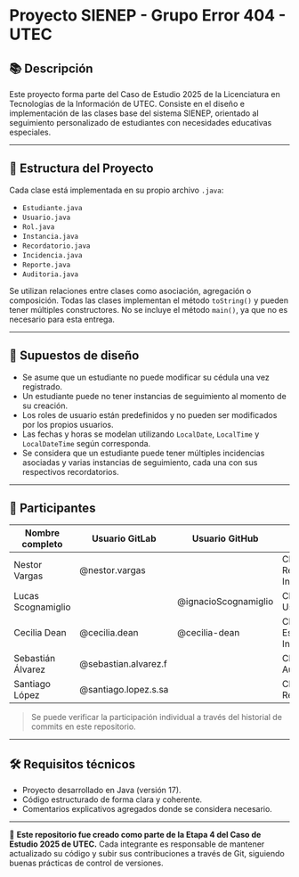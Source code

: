 # Proyecto SIENEP - Grupo Error 404 - UTEC

## 📚 Descripción

Este proyecto forma parte del Caso de Estudio 2025 de la Licenciatura en Tecnologías de la Información de UTEC. Consiste en el diseño e implementación de las clases base del sistema SIENEP, orientado al seguimiento personalizado de estudiantes con necesidades educativas especiales.

---

## 📁 Estructura del Proyecto

Cada clase está implementada en su propio archivo `.java`:

- `Estudiante.java`
- `Usuario.java`
- `Rol.java`
- `Instancia.java`
- `Recordatorio.java`
- `Incidencia.java`
- `Reporte.java`
- `Auditoria.java`

Se utilizan relaciones entre clases como asociación, agregación o composición. Todas las clases implementan el método `toString()` y pueden tener múltiples constructores. No se incluye el método `main()`, ya que no es necesario para esta entrega.

---

## 🧱 Supuestos de diseño

- Se asume que un estudiante no puede modificar su cédula una vez registrado.
- Un estudiante puede no tener instancias de seguimiento al momento de su creación.
- Los roles de usuario están predefinidos y no pueden ser modificados por los propios usuarios.
- Las fechas y horas se modelan utilizando `LocalDate`, `LocalTime` y `LocalDateTime` según corresponda.
- Se considera que un estudiante puede tener múltiples incidencias asociadas y varias instancias de seguimiento, cada una con sus respectivos recordatorios.

---

## 👥 Participantes

| Nombre completo    | Usuario GitLab       | Usuario GitHub     | Aporte principal             |
|--------------------|----------------------|--------------------|------------------------------|
| Nestor Vargas      | @nestor.vargas       |                    | Clases Reporte / Incidencia  |
| Lucas Scognamiglio |                      | @ignacioScognamiglio | Clases Usuario / Rol         |
| Cecilia Dean       | @cecilia.dean        | @cecilia-dean      | Clase Estudiante / Instancia |
| Sebastián Álvarez  | @sebastian.alvarez.f |                    | Clase Auditoria              |
| Santiago López     | @santiago.lopez.s.sa |                    | Clase Recordatorio           |

> Se puede verificar la participación individual a través del historial de commits en este repositorio.

---

## 🛠️ Requisitos técnicos

- Proyecto desarrollado en Java (versión 17).
- Código estructurado de forma clara y coherente.
- Comentarios explicativos agregados donde se considera necesario.

---

📌 **Este repositorio fue creado como parte de la Etapa 4 del Caso de Estudio 2025 de UTEC.** Cada integrante es responsable de mantener actualizado su código y subir sus contribuciones a través de Git, siguiendo buenas prácticas de control de versiones.

